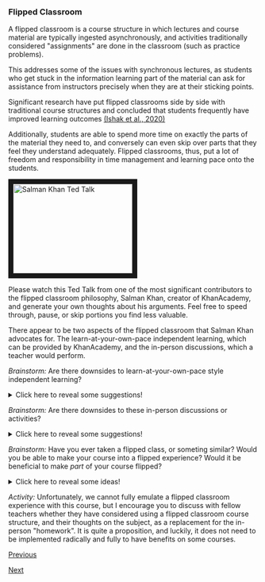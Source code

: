 ### Flipped Classroom

A flipped classroom is a course structure in which lectures and course material are typically ingested asynchronously, and activities traditionally considered "assignments" are done in the classroom (such as practice problems). 

This addresses some of the issues with synchronous lectures, as students who get stuck in the information learning part of the material can ask for assistance from instructors precisely when they are at their sticking points.

Significant research have put flipped classrooms side by side with traditional course structures and concluded that students frequently have improved learning outcomes [(Ishak et al., 2020)](https://www.ijopr.com/article/the-role-of-pre-class-asynchronous-online-video-lectures-in-flipped-class-instruction-identifying-6443)

Additionally, students are able to spend more time on exactly the parts of the material they need to, and conversely can even skip over parts that they feel they understand adequately. Flipped classrooms, thus, put a lot of freedom and responsibility in time management and learning pace onto the students.

<a href="http://www.youtube.com/watch?feature=player_embedded&v=nTFEUsudhfs
" target="_blank"><img src="http://img.youtube.com/vi/nTFEUsudhfs/0.jpg" 
alt="Salman Khan Ted Talk" width="240" height="180" border="10" /></a>

Please watch this Ted Talk from one of the most significant contributors to the flipped classroom philosophy, Salman Khan, creator of KhanAcademy, and generate your own thoughts about his arguments. Feel free to speed through, pause, or skip portions you find less valuable.

There appear to be two aspects of the flipped classroom that Salman Khan advocates for. The learn-at-your-own-pace independent learning, which can be provided by KhanAcademy, and the in-person discussions, which a teacher would perform. 

*Brainstorm:* Are there downsides to learn-at-your-own-pace style independent learning?

<details><summary>Click here to reveal some suggestions!</summary>
<p>
It is difficult to implement these types of programs for different kinds of material. Effective tools have been created for many STEM fields and language learning (such as Duolingo), but it may be challenging for instructors in arts departments, or more research intensive courses to implement this type of application. In addition, KhanAcademy has been built up over years, it requires a huge number of resources to create a program like that which will allow for mastery of material at a student's own pace. If one can provide lecture recordings, a student can rewind and watch again, but not experiment as much.
</p>
</details>

*Brainstorm:* Are there downsides to these in-person discussions or activities?

<details><summary>Click here to reveal some suggestions!</summary>
<p>
The flipped classroom may not solve the issue of students wasting time in class. If a student finishes their assignments with little trouble, or early, is there any additional benefit for them to being in person? One consideration would be to allow students who have finished to help others, but this can be excessively difficult in an online setting, and potentially not as scalable.</p>
</details>


*Brainstorm:* Have you ever taken a flipped class, or someting similar? Would you be able to make your course into a flipped experience? Would it be beneficial to make *part* of your course flipped?

<details><summary>Click here to reveal some ideas!</summary>
<p>
Many seminar based courses are essentially flipped, with students conducting readings or research on their own, and discussing in person. Many lessons within traditional courses can involve "flipped" elements, as we will discuss in the subsequent two lessons. The ability for students to learn at their own pace and discuss sticking points and learnings in person is a part of many classes!
</details>


*Activity:* Unfortunately, we cannot fully emulate a flipped classroom experience with this course, but I encourage you to discuss with fellow teachers whether they have considered using a flipped classroom course structure, and their thoughts on the subject, as a replacement for the in-person "homework". It is quite a proposition, and luckily, it does not need to be implemented radically and fully to have benefits on some courses.

[Previous](synchronous_lectures.md)

[Next](readings.md)